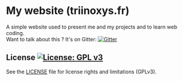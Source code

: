 # My website (triinoxys.fr)
A simple website used to present me and my projects and to learn web coding.  
Want to talk about this ? It's on Gitter: [![Gitter](https://badges.gitter.im/triinoxysgithubio/triinoxysgithubio.svg)](https://gitter.im/triinoxysgithubio/triinoxysgithubio?utm_source=badge&utm_medium=badge&utm_campaign=pr-badge)

## License [![License: GPL v3](https://img.shields.io/badge/License-GPL%20v3-blue.svg)](http://www.gnu.org/licenses/gpl-3.0)
See the [LICENSE](LICENSE) file for license rights and limitations (GPLv3).
